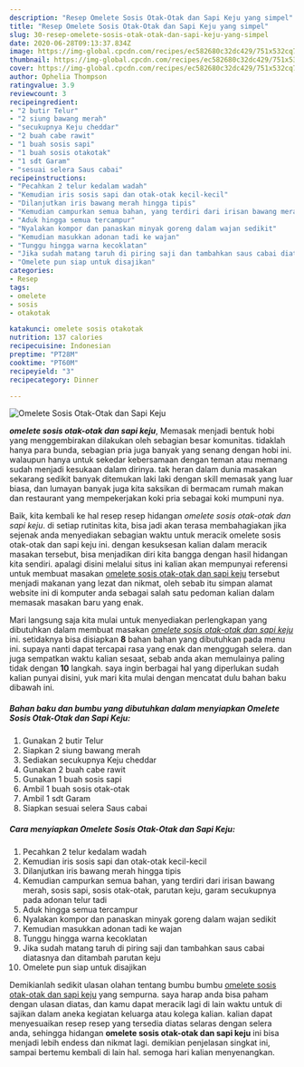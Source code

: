 ```yaml
---
description: "Resep Omelete Sosis Otak-Otak dan Sapi Keju yang simpel"
title: "Resep Omelete Sosis Otak-Otak dan Sapi Keju yang simpel"
slug: 30-resep-omelete-sosis-otak-otak-dan-sapi-keju-yang-simpel
date: 2020-06-28T09:13:37.834Z
image: https://img-global.cpcdn.com/recipes/ec582680c32dc429/751x532cq70/omelete-sosis-otak-otak-dan-sapi-keju-foto-resep-utama.jpg
thumbnail: https://img-global.cpcdn.com/recipes/ec582680c32dc429/751x532cq70/omelete-sosis-otak-otak-dan-sapi-keju-foto-resep-utama.jpg
cover: https://img-global.cpcdn.com/recipes/ec582680c32dc429/751x532cq70/omelete-sosis-otak-otak-dan-sapi-keju-foto-resep-utama.jpg
author: Ophelia Thompson
ratingvalue: 3.9
reviewcount: 3
recipeingredient:
- "2 butir Telur"
- "2 siung bawang merah"
- "secukupnya Keju cheddar"
- "2 buah cabe rawit"
- "1 buah sosis sapi"
- "1 buah sosis otakotak"
- "1 sdt Garam"
- "sesuai selera Saus cabai"
recipeinstructions:
- "Pecahkan 2 telur kedalam wadah"
- "Kemudian iris sosis sapi dan otak-otak kecil-kecil"
- "Dilanjutkan iris bawang merah hingga tipis"
- "Kemudian campurkan semua bahan, yang terdiri dari irisan bawang merah, sosis sapi, sosis otak-otak, parutan keju, garam secukupnya pada adonan telur tadi"
- "Aduk hingga semua tercampur"
- "Nyalakan kompor dan panaskan minyak goreng dalam wajan sedikit"
- "Kemudian masukkan adonan tadi ke wajan"
- "Tunggu hingga warna kecoklatan"
- "Jika sudah matang taruh di piring saji dan tambahkan saus cabai diatasnya dan ditambah parutan keju"
- "Omelete pun siap untuk disajikan"
categories:
- Resep
tags:
- omelete
- sosis
- otakotak

katakunci: omelete sosis otakotak 
nutrition: 137 calories
recipecuisine: Indonesian
preptime: "PT28M"
cooktime: "PT60M"
recipeyield: "3"
recipecategory: Dinner

---
```



![Omelete Sosis Otak-Otak dan Sapi Keju](https://img-global.cpcdn.com/recipes/ec582680c32dc429/751x532cq70/omelete-sosis-otak-otak-dan-sapi-keju-foto-resep-utama.jpg)

<b><i>omelete sosis otak-otak dan sapi keju</i></b>, Memasak menjadi bentuk hobi yang menggembirakan dilakukan oleh sebagian besar komunitas. tidaklah hanya para bunda, sebagian pria juga banyak yang senang dengan hobi ini. walaupun hanya untuk sekedar kebersamaan dengan teman atau memang sudah menjadi kesukaan dalam dirinya. tak heran dalam dunia masakan sekarang sedikit banyak ditemukan laki laki dengan skill memasak yang luar biasa, dan lumayan banyak juga kita saksikan di bermacam rumah makan dan restaurant yang mempekerjakan koki pria sebagai koki mumpuni nya.



Baik, kita kembali ke hal resep resep hidangan <i>omelete sosis otak-otak dan sapi keju</i>. di setiap rutinitas kita, bisa jadi akan terasa membahagiakan jika sejenak anda menyediakan sebagian waktu untuk meracik omelete sosis otak-otak dan sapi keju ini. dengan kesuksesan kalian dalam meracik masakan tersebut, bisa menjadikan diri kita bangga dengan hasil hidangan kita sendiri. apalagi disini melalui situs ini kalian akan mempunyai referensi untuk membuat masakan <u>omelete sosis otak-otak dan sapi keju</u> tersebut menjadi makanan yang lezat dan nikmat, oleh sebab itu simpan alamat website ini di komputer anda sebagai salah satu pedoman kalian dalam memasak masakan baru yang enak.


Mari langsung saja kita mulai untuk menyediakan perlengkapan yang dibutuhkan dalam membuat masakan <u><i>omelete sosis otak-otak dan sapi keju</i></u> ini. setidaknya bisa disiapkan <b>8</b> bahan bahan yang dibutuhkan pada menu ini. supaya nanti dapat tercapai rasa yang enak dan menggugah selera. dan juga sempatkan waktu kalian sesaat, sebab anda akan memulainya paling tidak dengan <b>10</b> langkah. saya ingin berbagai hal yang diperlukan sudah kalian punyai disini, yuk mari kita mulai dengan mencatat dulu bahan baku dibawah ini.

<!--inarticleads1-->

##### Bahan baku dan bumbu yang dibutuhkan dalam menyiapkan Omelete Sosis Otak-Otak dan Sapi Keju:

1. Gunakan 2 butir Telur
1. Siapkan 2 siung bawang merah
1. Sediakan secukupnya Keju cheddar
1. Gunakan 2 buah cabe rawit
1. Gunakan 1 buah sosis sapi
1. Ambil 1 buah sosis otak-otak
1. Ambil 1 sdt Garam
1. Siapkan sesuai selera Saus cabai




<!--inarticleads2-->

##### Cara menyiapkan Omelete Sosis Otak-Otak dan Sapi Keju:

1. Pecahkan 2 telur kedalam wadah
1. Kemudian iris sosis sapi dan otak-otak kecil-kecil
1. Dilanjutkan iris bawang merah hingga tipis
1. Kemudian campurkan semua bahan, yang terdiri dari irisan bawang merah, sosis sapi, sosis otak-otak, parutan keju, garam secukupnya pada adonan telur tadi
1. Aduk hingga semua tercampur
1. Nyalakan kompor dan panaskan minyak goreng dalam wajan sedikit
1. Kemudian masukkan adonan tadi ke wajan
1. Tunggu hingga warna kecoklatan
1. Jika sudah matang taruh di piring saji dan tambahkan saus cabai diatasnya dan ditambah parutan keju
1. Omelete pun siap untuk disajikan




Demikianlah sedikit ulasan olahan tentang bumbu bumbu <u>omelete sosis otak-otak dan sapi keju</u> yang sempurna. saya harap anda bisa paham dengan ulasan diatas, dan kamu dapat meracik lagi di lain waktu untuk di sajikan dalam aneka kegiatan keluarga atau kolega kalian. kalian dapat menyesuaikan resep resep yang tersedia diatas selaras dengan selera anda, sehingga hidangan <b>omelete sosis otak-otak dan sapi keju</b> ini bisa menjadi lebih endess dan nikmat lagi. demikian penjelasan singkat ini, sampai bertemu kembali di lain hal. semoga hari kalian menyenangkan.
